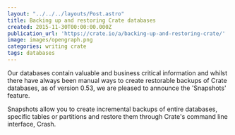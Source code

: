 ```yaml
---
layout: "../../../layouts/Post.astro"
title: Backing up and restoring Crate databases
created: 2015-11-30T00:00:00.000Z
publication_url: 'https://crate.io/a/backing-up-and-restoring-crate/'
image: images/opengraph.png
categories: writing crate
tags: databases
---
```


Our databases contain valuable and business critical information and whilst there have always been manual ways to create restorable backups of Crate databases, as of version 0.53, we are pleased to announce the 'Snapshots' feature.

Snapshots allow you to create incremental backups of entire databases, specific tables or partitions and restore them through Crate's command line interface, Crash.
